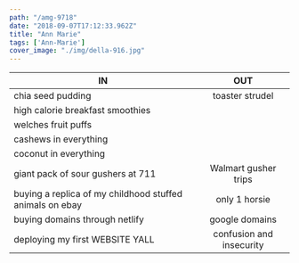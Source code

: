 ```yaml
---
path: "/amg-9718"
date: "2018-09-07T17:12:33.962Z"
title: "Ann Marie"
tags: ['Ann-Marie']
cover_image: "./img/della-916.jpg"
---
```


| IN            | OUT           | 
| ------------- |:-------------:| 
| chia seed pudding   | toaster strudel | 
| high calorie breakfast smoothies   |   |  
| welches fruit puffs |    | 
| cashews in everything |  | 
| coconut in everything |      | 
| giant pack of sour gushers at 711 | Walmart gusher trips     | 
| buying a replica of my childhood stuffed animals on ebay | only 1 horsie   | 
| buying domains through netlify  | google domains     | 
| deploying my first WEBSITE YALL | confusion and insecurity      | 




